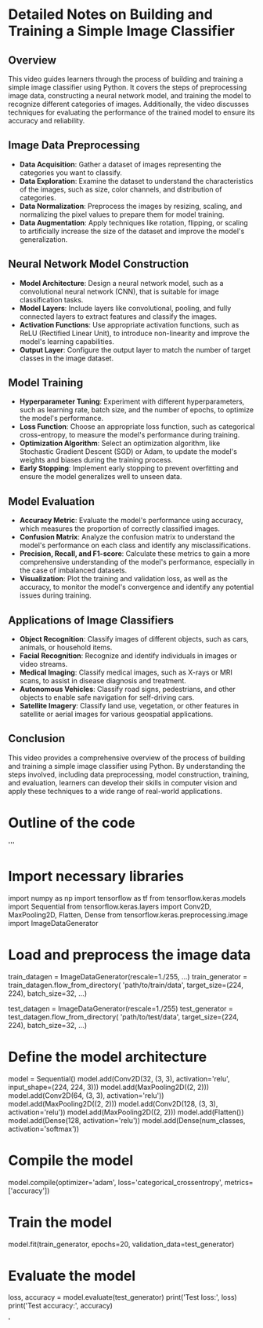 # Detailed Notes on Building and Training a Simple Image Classifier

## Overview
This video guides learners through the process of building and training a simple image classifier using Python. It covers the steps of preprocessing image data, constructing a neural network model, and training the model to recognize different categories of images. Additionally, the video discusses techniques for evaluating the performance of the trained model to ensure its accuracy and reliability.

## Image Data Preprocessing
- **Data Acquisition**: Gather a dataset of images representing the categories you want to classify.
- **Data Exploration**: Examine the dataset to understand the characteristics of the images, such as size, color channels, and distribution of categories.
- **Data Normalization**: Preprocess the images by resizing, scaling, and normalizing the pixel values to prepare them for model training.
- **Data Augmentation**: Apply techniques like rotation, flipping, or scaling to artificially increase the size of the dataset and improve the model's generalization.

## Neural Network Model Construction
- **Model Architecture**: Design a neural network model, such as a convolutional neural network (CNN), that is suitable for image classification tasks.
- **Model Layers**: Include layers like convolutional, pooling, and fully connected layers to extract features and classify the images.
- **Activation Functions**: Use appropriate activation functions, such as ReLU (Rectified Linear Unit), to introduce non-linearity and improve the model's learning capabilities.
- **Output Layer**: Configure the output layer to match the number of target classes in the image dataset.

## Model Training
- **Hyperparameter Tuning**: Experiment with different hyperparameters, such as learning rate, batch size, and the number of epochs, to optimize the model's performance.
- **Loss Function**: Choose an appropriate loss function, such as categorical cross-entropy, to measure the model's performance during training.
- **Optimization Algorithm**: Select an optimization algorithm, like Stochastic Gradient Descent (SGD) or Adam, to update the model's weights and biases during the training process.
- **Early Stopping**: Implement early stopping to prevent overfitting and ensure the model generalizes well to unseen data.

## Model Evaluation
- **Accuracy Metric**: Evaluate the model's performance using accuracy, which measures the proportion of correctly classified images.
- **Confusion Matrix**: Analyze the confusion matrix to understand the model's performance on each class and identify any misclassifications.
- **Precision, Recall, and F1-score**: Calculate these metrics to gain a more comprehensive understanding of the model's performance, especially in the case of imbalanced datasets.
- **Visualization**: Plot the training and validation loss, as well as the accuracy, to monitor the model's convergence and identify any potential issues during training.

## Applications of Image Classifiers
- **Object Recognition**: Classify images of different objects, such as cars, animals, or household items.
- **Facial Recognition**: Recognize and identify individuals in images or video streams.
- **Medical Imaging**: Classify medical images, such as X-rays or MRI scans, to assist in disease diagnosis and treatment.
- **Autonomous Vehicles**: Classify road signs, pedestrians, and other objects to enable safe navigation for self-driving cars.
- **Satellite Imagery**: Classify land use, vegetation, or other features in satellite or aerial images for various geospatial applications.

## Conclusion
This video provides a comprehensive overview of the process of building and training a simple image classifier using Python. By understanding the steps involved, including data preprocessing, model construction, training, and evaluation, learners can develop their skills in computer vision and apply these techniques to a wide range of real-world applications.


# Outline of the code

'''
# Import necessary libraries
import numpy as np
import tensorflow as tf
from tensorflow.keras.models import Sequential
from tensorflow.keras.layers import Conv2D, MaxPooling2D, Flatten, Dense
from tensorflow.keras.preprocessing.image import ImageDataGenerator

# Load and preprocess the image data
train_datagen = ImageDataGenerator(rescale=1./255, ...)
train_generator = train_datagen.flow_from_directory(
    'path/to/train/data', target_size=(224, 224), batch_size=32, ...)

test_datagen = ImageDataGenerator(rescale=1./255)
test_generator = test_datagen.flow_from_directory(
    'path/to/test/data', target_size=(224, 224), batch_size=32, ...)

# Define the model architecture
model = Sequential()
model.add(Conv2D(32, (3, 3), activation='relu', input_shape=(224, 224, 3)))
model.add(MaxPooling2D((2, 2)))
model.add(Conv2D(64, (3, 3), activation='relu'))
model.add(MaxPooling2D((2, 2)))
model.add(Conv2D(128, (3, 3), activation='relu'))
model.add(MaxPooling2D((2, 2)))
model.add(Flatten())
model.add(Dense(128, activation='relu'))
model.add(Dense(num_classes, activation='softmax'))

# Compile the model
model.compile(optimizer='adam',
              loss='categorical_crossentropy',
              metrics=['accuracy'])

# Train the model
model.fit(train_generator,
          epochs=20,
          validation_data=test_generator)

# Evaluate the model
loss, accuracy = model.evaluate(test_generator)
print('Test loss:', loss)
print('Test accuracy:', accuracy)

'